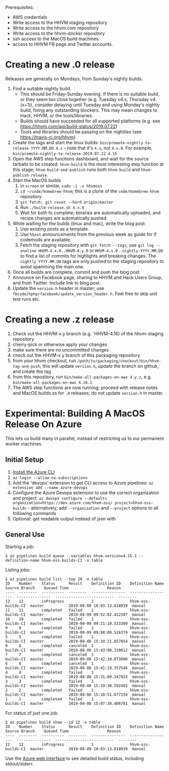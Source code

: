 Prerequisites:
- AWS credentials
- Write access to the HHVM staging repository
- Write access to the hhvm.com repository
- Write access to the hhvm-docker repository
- ssh access to the MacOS build machines
- access to HHVM FB page and Twitter accounts.

Creating a new .0 release
==========================

Releases are generally on Mondays, from Sunday's nightly builds.

1. Find a suitable nightly build.
   - This should be Friday-Sunday evening. If there is no suitable build, or they
    seem too close together (e.g. Tuesday v4.x, Thursday v4.(x+1)), consider
    delaying until Tuesday and using Monday's nightly build, fixing any
    outstanding blockers. This may mean changes to Hack, HHVM, or the
    tools/libraries.
   - Builds should have succeeded for all
     supported platforms (e.g. see https://hhvm.com/api/build-status/2019.07.22)
   - Tools and libraries should be passing on the nightlies (see
     https://travis-ci.org/hhvm)
1. Create the tags and start the linux builds:
   `bin/promote-nightly-to-release YYYY.MM.DD 4.x` - note that it's `4.x`, not
   `4.x.0`. For example, `bin/promote-nightly-to-release 2019.07.22 4.15`
1. Open the AWS step functions dashboard, and wait for the source tarballs to
   be created. `hhvm-build` is the most interesting step function at this stage;
   `hhvm-build-and-publish` runs both `hhvm-build` and `hhvm-publish-release`.
1. Start the MacOS builds
   1. in `screen` or similar, `sudo -i -u hhvmoss`
   1. `cd ~/code/homebrew-hhvm`; this is a clone of the `code/homebrew-hhvm`
      repository
   1. `git fetch; git reset --hard origin/master`
   1. Run `./build-release.sh 4.x.0`
   1. Wait for both to complete; binaries are automatically uploaded, and recipe
      changes are automatically pushed
1. While waiting for the builds (linux and mac), write the blog post:
   1. Use existing posts as a template.
   1. Use `hhast` announcements from the previous week as guide for if codemods
      are available.
   1. Fetch the staging repository with `git fetch --tags`; use
      `git log --oneline HHVM-4.x.0..HHVM-4.y.0` or
      `HHVM-4.x.0..nightly-YYYY.MM.DD` to find a list of commits for highlights
      and breaking changes. The `nightly-YYYY.MM.DD` tags are only pushed to
      the staging repository to avoid spamming the main one.
1. Once all builds are complete, commit and push the blog post
1. Announce on Facebook page, sharing to HHVM and Hack Users Group, and from
   Twitter. Include link to blog post.
1. Update the `version.h` header in master; use
   `fbcode/hphp/facebook/update_version_header.h`. Feel free to skip unit test
   runs etc.

Creating a new .z release
=========================

1. Check out the HHVM-x.y branch (e.g. `HHVM-4.16)
   of the hhvm-staging repository
1. cherry-pick or otherwise apply your changes
1. make sure there are no uncommitted changes
1. check out the HHVM-x.y branch of this packaging repository
1. from your hhvm checkout, run
  `/path/to/packaging/checkout/bin/hhvm-tag-and-push`; this will update
  `version.h`, update the branch on github, and create the tag
1. from this repository, run `bin/make-all-packages-on-aws 4.y.z`, e.g.
  `bin/make-all-packages-on-aws 4.16.1`
1. The AWS step functions are now running; proceed with release notes and MacOS
   builds as for `.0` releases; do not update `version.h` in master.

Experimental: Building A MacOS Release On Azure
===============================================

This lets us build many in parallel, instead of restricting us to our
permanent worker machines.

Initial Setup
-------------

1. [Install the Azure CLI](https://docs.microsoft.com/en-us/cli/azure/install-azure-cli)
2. `az login --allow-no-subscriptions`
3. Add the 'devops' extension to get CLI access to Azure pipelines:
   `az extension add --name azure-devops`
4. Configure the Azure Devops extension to use the correct organization and project:
    `az devops configure --defaults organization=https://dev.azure.com/hhvm-oss/ project=hhvm-oss-builds` - alternatively, add `--organization` and
    `--project` options to all following commands
5. Optional: get readable output instead of json with `

General Use
-----------

Starting a job:

```
$ az pipelines build queue --variables hhvm.version=4.15.1 --definition-name hhvm-oss-builds-CI -o table
```

Listing jobs:

```
$ az pipelines build list --top 20 -o table
ID    Number    Status      Result    Definition ID    Definition Name     Source Branch    Queued Time                 Reason
----  --------  ----------  --------  ---------------  ------------------  ---------------  --------------------------  --------
12    12        inProgress            1                hhvm-oss-builds-CI  master           2019-08-09 10:03:13.818939  manual
11    11        completed   failed    1                hhvm-oss-builds-CI  master           2019-08-09 09:52:02.412387  manual
10    10        completed   failed    1                hhvm-oss-builds-CI  master           2019-08-09 09:21:10.523309  manual
9     9         completed   failed    1                hhvm-oss-builds-CI  master           2019-08-09 09:08:00.526379  manual
5     5         completed   failed    1                hhvm-oss-builds-CI  master           2019-08-08 15:34:21.857854  manual
8     8         completed   canceled  1                hhvm-oss-builds-CI  master           2019-08-08 15:43:00.310012  manual
7     7         completed   canceled  1                hhvm-oss-builds-CI  master           2019-08-08 15:42:10.073800  manual
6     6         completed   canceled  1                hhvm-oss-builds-CI  master           2019-08-08 15:41:19.357546  manual
4     4         completed   failed    1                hhvm-oss-builds-CI  master           2019-08-08 15:31:09.347933  manual
3     3         completed   failed    1                hhvm-oss-builds-CI  master           2019-08-08 15:19:30.592465  manual
2     2         completed   failed    1                hhvm-oss-builds-CI  master           2019-08-08 15:10:51.677154  manual
1     1         completed   failed    1                hhvm-oss-builds-CI  master           2019-08-08 15:07:30.406701  manual
```

For status of just one job:

```
$ az pipelines build show --id 12 -o table
ID    Number    Status      Result    Definition ID    Definition Name     Source Branch    Queued Time                 Reason
----  --------  ----------  --------  ---------------  ------------------  ---------------  --------------------------  --------
12    12        inProgress            1                hhvm-oss-builds-CI  master           2019-08-09 10:03:13.818939  manual
```

Use the [Azure web interface](https://dev.azure.com/hhvm-oss/hhvm-oss-builds/_build?definitionId=1) to see detailed
build status, including stdout/stderr.
